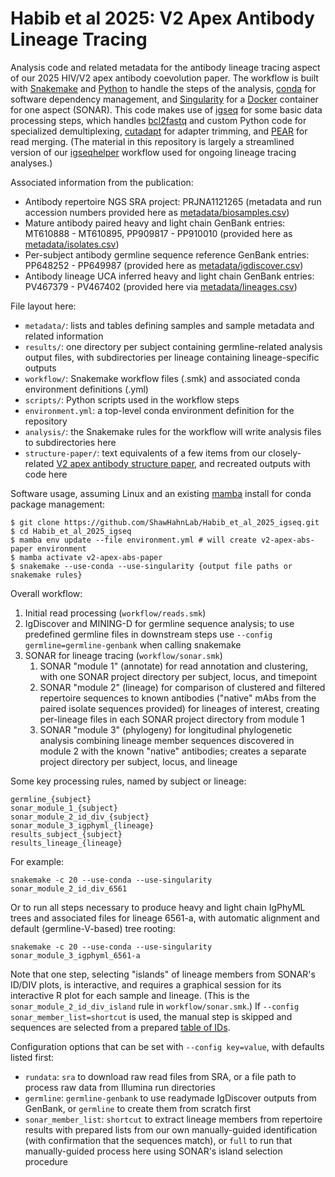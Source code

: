 # Habib et al 2025: V2 Apex Antibody Lineage Tracing

Analysis code and related metadata for the antibody lineage tracing aspect of
our 2025 HIV/V2 apex antibody coevolution paper.  The workflow is built with
[Snakemake] and [Python] to handle the steps of the analysis, [conda] for
software dependency management, and [Singularity] for a [Docker] container for
one aspect (SONAR).  This code makes use of [igseq] for some basic data
processing steps, which handles [bcl2fastq] and custom Python code for
specialized demultiplexing, [cutadapt] for adapter trimming, and [PEAR] for
read merging.  (The material in this repository is largely a streamlined
version of our [igseqhelper] workflow used for ongoing lineage tracing
analyses.)

Associated information from the publication:

 * Antibody repertoire NGS SRA project: PRJNA1121265 (metadata and run
   accession numbers provided here as
   [metadata/biosamples.csv](metadata/biosamples.csv))
 * Mature antibody paired heavy and light chain GenBank entries: MT610888 -
   MT610895, PP909817 - PP910010 (provided here as
   [metadata/isolates.csv](metadata/isolates.csv))
 * Per-subject antibody germline sequence reference GenBank entries: PP648252 -
   PP649987 (provided here as
   [metadata/igdiscover.csv](metadata/igdiscover.csv))
 * Antibody lineage UCA inferred heavy and light chain GenBank entries:
   PV467379 - PV467402 (provided here via
   [metadata/lineages.csv](metadata/lineages.csv))

File layout here:

 * `metadata/`: lists and tables defining samples and sample metadata and
   related information
 * `results/`: one directory per subject containing germline-related analysis
   output files, with subdirectories per lineage containing lineage-specific
   outputs
 * `workflow/`: Snakemake workflow files (.smk) and associated conda
   environment definitions (.yml)
 * `scripts/`: Python scripts used in the workflow steps
 * `environment.yml`: a top-level conda environment definition for the
   repository
 * `analysis/`: the Snakemake rules for the workflow will write analysis files
   to subdirectories here
 * `structure-paper/`: text equivalents of a few items from our closely-related
   [V2 apex antibody structure paper], and recreated outputs with code here

Software usage, assuming Linux and an existing [mamba] install for conda package
management:

    $ git clone https://github.com/ShawHahnLab/Habib_et_al_2025_igseq.git
    $ cd Habib_et_al_2025_igseq
    $ mamba env update --file environment.yml # will create v2-apex-abs-paper environment
    $ mamba activate v2-apex-abs-paper
    $ snakemake --use-conda --use-singularity {output file paths or snakemake rules}

Overall workflow:

 1. Initial read processing (`workflow/reads.smk`)
 2. IgDiscover and MINING-D for germline sequence analysis; to use predefined
    germline files in downstream steps use `--config germline=germline-genbank`
    when calling snakemake
 3. SONAR for lineage tracing (`workflow/sonar.smk`)
    1. SONAR "module 1" (annotate) for read annotation and clustering, with one
       SONAR project directory per subject, locus, and timepoint
    2. SONAR "module 2" (lineage) for comparison of clustered and filtered
       repertoire sequences to known antibodies ("native" mAbs from the paired
       isolate sequences provided) for lineages of interest, creating
       per-lineage files in each SONAR project directory from module 1
    3. SONAR "module 3" (phylogeny) for longitudinal phylogenetic analysis
       combining lineage member sequences discovered in module 2 with the
       known "native" antibodies; creates a separate project directory per
       subject, locus, and lineage

Some key processing rules, named by subject or lineage:

    germline_{subject}
    sonar_module_1_{subject}
    sonar_module_2_id_div_{subject}
    sonar_module_3_igphyml_{lineage}
    results_subject_{subject}
    results_lineage_{lineage}

For example:

    snakemake -c 20 --use-conda --use-singularity sonar_module_2_id_div_6561

Or to run all steps necessary to produce heavy and light chain IgPhyML trees
and associated files for lineage 6561-a, with automatic alignment and default
(germline-V-based) tree rooting:

    snakemake -c 20 --use-conda --use-singularity sonar_module_3_igphyml_6561-a

Note that one step, selecting "islands" of lineage members from SONAR's ID/DIV
plots, is interactive, and requires a graphical session for its interactive R
plot for each sample and lineage.  (This is the `sonar_module_2_id_div_island`
rule in `workflow/sonar.smk`.)  If `--config sonar_member_list=shortcut` is
used, the manual step is skipped and sequences are selected from a prepared
[table of IDs](workflow/lineage_member_ids.csv).

Configuration options that can be set with `--config key=value`, with defaults
listed first:

 * `rundata`: `sra` to download raw read files from SRA, or a file path to
   process raw data from Illumina run directories
 * `germline`: `germline-genbank` to use readymade IgDiscover outputs from
   GenBank, or `germline` to create them from scratch first
 * `sonar_member_list`: `shortcut` to extract lineage members from repertoire
   results with prepared lists from our own manually-guided identification
   (with confirmation that the sequences match), or `full` to run that
   manually-guided process here using SONAR's island selection procedure

[Snakemake]: https://snakemake.readthedocs.io
[Python]: https://www.python.org
[conda]: https://conda.io
[Singularity]: https://github.com/sylabs/singularity
[Docker]: https://www.docker.com/
[igseqhelper]: https://github.com/shawhahnlab/igseqhelper
[igseq]: https://github.com/shawhahnlab/igseq
[mamba]: https://mamba.readthedocs.io
[bcl2fastq]: https://support.illumina.com/sequencing/sequencing_software/bcl2fastq-conversion-software.html
[cutadapt]: https://github.com/marcelm/cutadapt
[PEAR]: https://cme.h-its.org/exelixis/web/software/pear/doc.html
[V2 apex antibody structure paper]: https://doi.org/10.1084/jem.20250638
